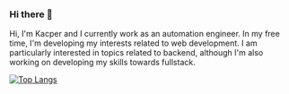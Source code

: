 ### Hi there 👋

Hi, I'm Kacper and I currently work as an automation engineer. In my free time, I'm developing my interests related to web development.  I am particularly interested in topics related to backend, although I'm also working on developing my skills towards fullstack. 

[![Top Langs](https://github-readme-stats.vercel.app/api/top-langs/?username=kowalskika&layout=compact)](https://github.com/anuraghazra/github-readme-stats)
